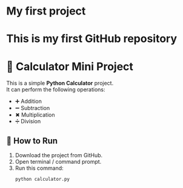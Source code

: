 # My first project
# This is my first GitHub repository 
# 🧮 Calculator Mini Project  

This is a simple **Python Calculator** project.  
It can perform the following operations:  
- ➕ Addition  
- ➖ Subtraction  
- ✖ Multiplication  
- ➗ Division  

## 🔹 How to Run
1. Download the project from GitHub.  
2. Open terminal / command prompt.  
3. Run this command:  
   ```bash
   python calculator.py